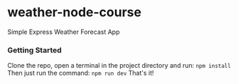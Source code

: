 # weather-node-course
Simple Express Weather Forecast App 
### Getting Started
Clone the repo, open a terminal in the project directory and run: ```npm install```
Then just run the command: ```npm run dev```
That's it!
